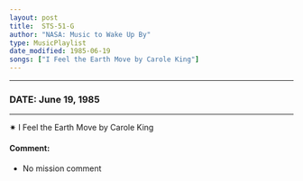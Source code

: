 ```yaml
---
layout: post
title:  STS-51-G
author: "NASA: Music to Wake Up By"
type: MusicPlaylist
date_modified: 1985-06-19
songs: ["I Feel the Earth Move by Carole King"]
---
```


----
### DATE: June 19, 1985
----
✷ I Feel the Earth Move by Carole King

#### Comment:
* No mission comment



<br/>
<center>
	<a target="_blank"
	   href="https://twitter.com/intent/tweet?hashtags=Space,NASA,Playlist,NASAWakeupCalls,SpaceProgram&text={{ page.author}}, '{{ page.songs.first }}' {{ page.title }}, {{ page.date | date: '%B %d, %Y' }}. {{ site.url }}{{ page.url }} @nasawakeupcalls">
	   <i class="fab fa-twitter" alt="Tweet this page" style="font-size: 1.3em;"></i>
	</a>
	&nbsp; 	<i class="fas fa-user-astronaut" style="font-size: 1.5em;"></i> &nbsp;
    <a type="amzn" search="'I Feel the Earth Move by Carole King'" category="popular music">
        <i class="fab fa-amazon" style="font-size: 1.3em;"></i>
    </a>
</center>
